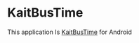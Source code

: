 # KaitBusTime
This application Is [KaitBusTime](git@github.com:awataki/KaitBusTime.git) for Android
